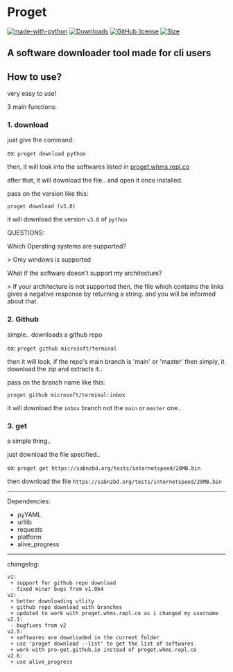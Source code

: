 # Proget

[![made-with-python](https://img.shields.io/badge/Made%20with-Python-1f425f.svg)](https://www.python.org/)
[![Downloads](https://pepy.tech/badge/proget/month)](https://pypi.org/project/proget)
[![GitHub license](https://img.shields.io/github/license/Whirlpool-programmer/proget.svg)](https://github.com/whirlpool-programmer/proget/blob/master/LICENSE)
[![Size](https://shields.io/github/repo-size/Whirlpool-Programmer/proget)]()

## A software downloader tool made for cli users

## How to use?

very easy to use!

3 main functions:

### 1. download

just give the command:

ex: `proget download python`

then, it will look into the softwares listed in [proget.whms.repl.co](https://proget.whms.repl.co)

after that, it will download the file.. and open it once installed.

pass on the version like this:

`proget download (v3.8)`

it will download the version `v3.8` of `python`

QUESTIONS:


Which Operating systems are supported?
  
\>  Only windows is supported

What if the software doesn't support my architecture?
  
\>  If your architecture is not supported then, the file which contains the links gives a negative response by returning a string. and you will be informed about that.

### 2. Github

simple.. downloads a github repo

ex: `proget github microsoft/terminal`

then it will look, if the repo's main branch is 'main' or 'master'
then simply, it download the zip and extracts it..

pass on the branch name like this:

`proget github microsoft/terminal:inbox`

it will download the `inbox` branch not the `main` or `master` one..

### 3. get

a simple thing..

just download the file specified..

ex: `proget get https://sabnzbd.org/tests/internetspeed/20MB.bin`

then download the file `https://sabnzbd.org/tests/internetspeed/20MB.bin`

<hr>

Dependencies:
- pyYAML
- urllib
- requests
- platform
- alive_progress

<hr>

changelog:

```
v1:
 + support for github repo download
 - fixed minor bugs from v1.0b4
v2:
 + better downloading utlity
 + github repo download with branches
 + updated to work with proget.whms.repl.co as i changed my username
v2.1:
 - bugfixes from v2
v2.5:
 + softwares are downloaded in the current folder
 + use 'proget download --list' to get the list of softwares
 + work with pro-get.github.io instead of proget.whms.repl.co
v2.6:
 + use alive_progress
```
